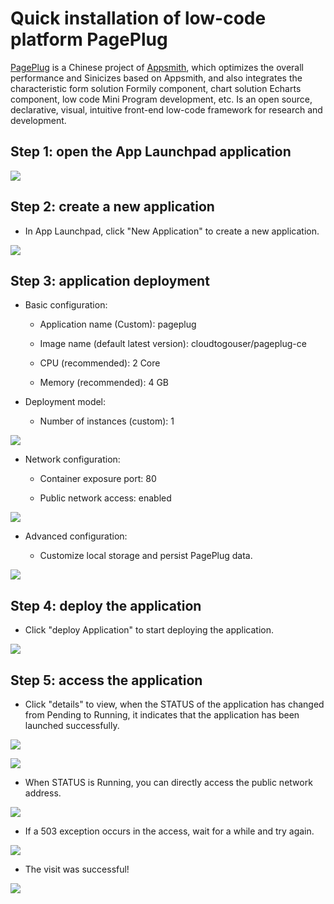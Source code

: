 # Quick installation of low-code platform PagePlug

[PagePlug](https://github.com/cloudtogo/pageplug) is a Chinese project of [Appsmith](https://github.com/appsmithorg/appsmith), which optimizes the overall performance and Sinicizes based on Appsmith, and also integrates the characteristic form solution Formily component, chart solution Echarts component, low code Mini Program development, etc.
Is an open source, declarative, visual, intuitive front-end low-code framework for research and development.

## Step 1: open the App Launchpad application

![](images/1.png)

## Step 2: create a new application

- In App Launchpad, click "New Application" to create a new application.

![](images/2.png)

## Step 3: application deployment

- Basic configuration:
  
  - Application name (Custom): pageplug
  
  - Image name (default latest version): cloudtogouser/pageplug-ce
  
  - CPU (recommended): 2 Core
  
  - Memory (recommended): 4 GB

- Deployment model:
  
  - Number of instances (custom): 1

![](images/3.png)

- Network configuration:
  
  - Container exposure port: 80
  
  - Public network access: enabled

![](images/4.png)

- Advanced configuration:
  
  - Customize local storage and persist PagePlug data.

![](images/5.png)

## Step 4: deploy the application

- Click "deploy Application" to start deploying the application.

![](images/6.png)

## Step 5: access the application

- Click "details" to view, when the STATUS of the application has changed from Pending to Running, it indicates that the application has been launched successfully.

![](images/7.png)

![](images/8.png)

- When STATUS is Running, you can directly access the public network address.

![](images/9.png)

- If a 503 exception occurs in the access, wait for a while and try again.

![](images/10.png)

- The visit was successful!

![](images/11.png)

